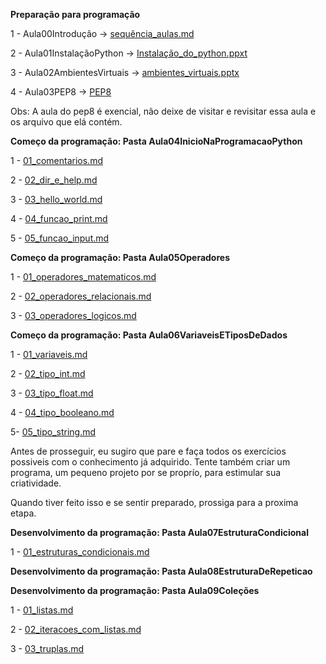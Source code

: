 **Preparação para programação**

1 - Aula00Introdução -> [sequência_aulas.md](https://github.com/Gabriel-Cavalcanti/Python_teoria/blob/main/Aula00Introducao/Sequ%C3%AAncia%20aulas.md)

2 - Aula01InstalaçãoPython -> [Instalação_do_python.ppxt](https://github.com/Gabriel-Cavalcanti/Python_teoria/tree/main/Aula01Instala%C3%A7%C3%A3oPython)

3 - Aula02AmbientesVirtuais -> [ambientes_virtuais.pptx](https://github.com/Gabriel-Cavalcanti/Python_teoria/tree/main/Aula02AmbientesVirtuais)

4 - Aula03PEP8 -> [PEP8](https://github.com/Gabriel-Cavalcanti/Python_teoria/tree/main/Aula03PEP8)

Obs: A aula do pep8 é exencial, não deixe de visitar e revisitar essa  aula e os arquivo que elá contém.

**Começo da programação: Pasta Aula04InicioNaProgramacaoPython**

1 - [01_comentarios.md](https://github.com/Gabriel-Cavalcanti/Python_teoria/blob/main/Aula04InicioNaProgramacaoPython/01_comentarios.md)

2 -  [02_dir_e_help.md](https://github.com/Gabriel-Cavalcanti/Python_teoria/blob/main/Aula04InicioNaProgramacaoPython/02_dir_e_help.md)

3 -  [03_hello_world.md](https://github.com/Gabriel-Cavalcanti/Python_teoria/blob/main/Aula04InicioNaProgramacaoPython/03_hello_world.md)

4 - [04_funcao_print.md](https://github.com/Gabriel-Cavalcanti/Python_teoria/blob/main/Aula04InicioNaProgramacaoPython/04_funcao_print.md)

5 - [05_funcao_input.md](https://github.com/Gabriel-Cavalcanti/Python_teoria/blob/main/Aula04InicioNaProgramacaoPython/05_funcao_input.md)

**Começo da programação: Pasta Aula05Operadores**

1 - [01_operadores_matematicos.md](https://github.com/Gabriel-Cavalcanti/Python_teoria/blob/main/Aula05Operadores/01_operadores_matematicos.md)

2 - [02_operadores_relacionais.md](https://github.com/Gabriel-Cavalcanti/Python_teoria/blob/main/Aula05Operadores/02_operadores_relacionais.md)

3 - [03_operadores_logicos.md](https://github.com/Gabriel-Cavalcanti/Python_teoria/blob/main/Aula05Operadores/03_operadores_logicos.md)


**Começo da programação: Pasta Aula06VariaveisETiposDeDados**

1 - [01_variaveis.md](https://github.com/Gabriel-Cavalcanti/Python_teoria/blob/main/Aula06VariaveisETiposDeDados/01_variaveis.md)

2 - [02_tipo_int.md](https://github.com/Gabriel-Cavalcanti/Python_teoria/blob/main/Aula06VariaveisETiposDeDados/02_tipo_int.md)

3 - [03_tipo_float.md](https://github.com/Gabriel-Cavalcanti/Python_teoria/blob/main/Aula06VariaveisETiposDeDados/03_tipo_float.md)

4 - [04_tipo_booleano.md](https://github.com/Gabriel-Cavalcanti/Python_teoria/blob/main/Aula06VariaveisETiposDeDados/04_tipo_booleano.md)

5- [05_tipo_string.md](https://github.com/Gabriel-Cavalcanti/Python_teoria/blob/main/Aula06VariaveisETiposDeDados/05_tipo_string.md)

Antes de prosseguir, eu sugiro que pare e faça todos os exercícios possiveis com o conhecimento já adquirido. Tente também criar um programa, um pequeno projeto por se
proprío, para estimular sua criatividade. 

Quando tiver feito isso e se sentir preparado, prossiga para a proxima etapa.

**Desenvolvimento da programação: Pasta Aula07EstruturaCondicional**

1 - [01_estruturas_condicionais.md](https://github.com/Gabriel-Cavalcanti/Python_teoria/blob/main/Aula07EstruturaCondicional/01_Estruturas_Condicionais.md)

**Desenvolvimento da programação: Pasta Aula08EstruturaDeRepeticao**



**Desenvolvimento da programação: Pasta Aula09Coleções**

1 - [01_listas.md](https://github.com/Gabriel-Cavalcanti/Python_teoria/blob/main/Aula09Cole%C3%A7%C3%B5es/01_listas.md)

2 - [02_iteracoes_com_listas.md](https://github.com/Gabriel-Cavalcanti/Python_teoria/blob/main/Aula09Cole%C3%A7%C3%B5es/02_iteracoes_com_listas.md)

3 - [03_truplas.md](https://github.com/Gabriel-Cavalcanti/Python_teoria/blob/main/Aula09Cole%C3%A7%C3%B5es/02_truplas.md)
